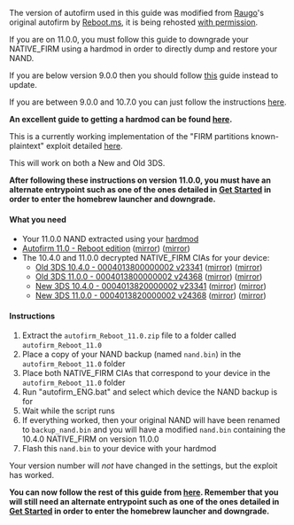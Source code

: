 The version of autofirm used in this guide was modified from [Raugo](https://gbatemp.net/members/356694/)'s original autofirm by [Reboot.ms](https://www.reboot.ms/forum/threads/2403/), it is being rehosted [with permission](http://archive.is/KOrWp).

If you are on 11.0.0, you must follow this guide to downgrade your NATIVE_FIRM using a hardmod in order to directly dump and restore your NAND.    

If you are below version 9.0.0 then you should follow [this](https://github.com/Plailect/Guide/wiki/9.2.0-Update) guide instead to update.    

If you are between 9.0.0 and 10.7.0 you can just follow the instructions [here](https://github.com/Plailect/Guide/wiki/Get-Started).    

**An excellent guide to getting a hardmod can be found [here](https://gbatemp.net/threads/414498/).**

This is a currently working implementation of the "FIRM partitions known-plaintext" exploit detailed [here](https://www.3dbrew.org/wiki/3DS_System_Flaws).

This will work on both a New and Old 3DS.

**After following these instructions on version 11.0.0, you must have an alternate entrypoint such as one of the ones detailed in [Get Started](https://github.com/Plailect/Guide/wiki/Get-Started) in order to enter the homebrew launcher and downgrade.**

#### What you need

* Your 11.0.0 NAND extracted using your [hardmod](https://gbatemp.net/threads/414498/)
* <a href="magnet:?xt=urn:btih:233fd2c61bbd6f90f6f4761a7fb822f02f442e5d&dn=autofirm_Reboot_11.0.zip">Autofirm 11.0 - Reboot edition</a> ([mirror](https://mega.nz/#!dl8ASTjB!2jsKbAYTAlspHhxYCt9Wzvia74xEvgtzGQxGLe3TJiM)) ([mirror](https://drive.google.com/open?id=0BzPfvjeuhqoDRTlwYUQ1NDJoVlk))
* The 10.4.0 and 11.0.0 decrypted NATIVE_FIRM CIAs for your device:
    + <a href="magnet:?xt=urn:btih:60b86dec3757c0707037c7f2e0e7db0892044606&dn=o3DS+10.4.cia">Old 3DS 10.4.0 - 0004013800000002 v23341</a> ([mirror](https://mega.nz/#!I5EmyCZC!pU-bG9Esg30LINlasTP43Sei6aDNnTIzh1ojwECKOrU)) ([mirror](https://drive.google.com/open?id=0BzPfvjeuhqoDUGxYbmkwVThSUHc))    
    + <a href="magnet:?xt=urn:btih:4466d82b06aff18c9f4a438281f6389d565fdb9a&dn=o3DS+11.0.cia">Old 3DS 11.0.0 - 0004013800000002 v24368</a> ([mirror](https://mega.nz/#!AgUGAbKD!0iNXI1ioLM7mBzACfBrPLotYk8g-LzcdTgcuTsQCmHQ)) ([mirror](https://drive.google.com/open?id=0BzPfvjeuhqoDaG1jbERyQ1BGcHc))    
    + <a href="magnet:?xt=urn:btih:0cd996818e3edb0dd2cad1e5b44f80c1b5a876f4&dn=n3DS+10.4.cia">New 3DS 10.4.0 - 0004013820000002 v23341</a> ([mirror](https://mega.nz/#!1xcEAApQ!anu5UenuD-uEm6z14n680rQThEgViAsytWh5ZuTa_hc)) ([mirror](https://drive.google.com/open?id=0BzPfvjeuhqoDRHlOTWJZNGtxVkk))
    + <a href="magnet:?xt=urn:btih:81875690d5bb03e9e7038b4948130be94eeaa681&dn=n3DS+11.0.cia">New 3DS 11.0.0 - 0004013820000002 v24368</a> ([mirror](https://mega.nz/#!dk8BgZaJ!8EM0Wk4NHl6-_O4hhcatIpAx-vfkjMKZs7uQh__OKRw)) ([mirror](https://drive.google.com/open?id=0BzPfvjeuhqoDeVhnUU1semtNQjQ))

#### Instructions

1. Extract the `autofirm_Reboot_11.0.zip` file to a folder called `autofirm_Reboot_11.0`
2. Place a copy of your NAND backup (named `nand.bin`) in the `autofirm_Reboot_11.0` folder
4. Place both NATIVE_FIRM CIAs that correspond to your device in the `autofirm_Reboot_11.0` folder
7. Run "autofirm_ENG.bat" and select which device the NAND backup is for
8. Wait while the script runs
8. If everything worked, then your original NAND will have been renamed to `backup_nand.bin` and you will have a modified `nand.bin` containing the 10.4.0 NATIVE_FIRM on version 11.0.0
9. Flash this `nand.bin` to your device with your hardmod

Your version number will *not* have changed in the settings, but the exploit has worked.

**You can now follow the rest of this guide from [here](https://github.com/Plailect/Guide/wiki/Part-1-(Homebrew)). Remember that you will still need an alternate entrypoint such as one of the ones detailed in [Get Started](https://github.com/Plailect/Guide/wiki/Get-Started) in order to enter the homebrew launcher and downgrade.**

